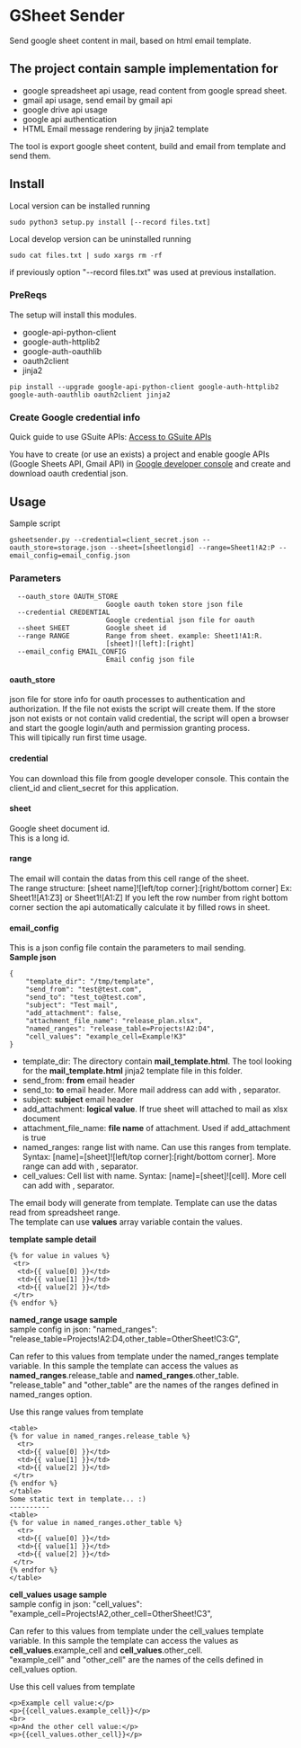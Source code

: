 GSheet Sender
============
Send google sheet content in mail, based on html email template.

## The project contain sample implementation for
- google spreadsheet api usage, read content from google spread sheet.
- gmail api usage, send email by gmail api
- google drive api usage
- google api authentication
- HTML Email message rendering by jinja2 template

The tool is export google sheet content, build and email from template and send them.

## Install
Local version can be installed running
```
sudo python3 setup.py install [--record files.txt]
```

Local develop version can be uninstalled running
```
sudo cat files.txt | sudo xargs rm -rf
```
if previously option "--record files.txt" was used at previous installation.

### PreReqs
The setup will install this modules.

- google-api-python-client
- google-auth-httplib2
- google-auth-oauthlib
- oauth2client
- jinja2

```
pip install --upgrade google-api-python-client google-auth-httplib2 google-auth-oauthlib oauth2client jinja2
```


### Create Google credential info
Quick guide to use GSuite APIs:
[Access to GSuite APIs](https://codelabs.developers.google.com/codelabs/gsuite-apis-intro/#5)  

You have to create (or use an exists) a project and enable google APIs (Google Sheets API, Gmail API) in [Google developer console](https://console.developers.google.com/projectselector2/apis/dashboard)
and create and download oauth credential json.  

## Usage
Sample script
```
gsheetsender.py --credential=client_secret.json --oauth_store=storage.json --sheet=[sheetlongid] --range=Sheet1!A2:P --email_config=email_config.json
```

### Parameters
```
  --oauth_store OAUTH_STORE
                        Google oauth token store json file
  --credential CREDENTIAL
                        Google credential json file for oauth
  --sheet SHEET         Google sheet id
  --range RANGE         Range from sheet. example: Sheet1!A1:R.
                        [sheet]![left]:[right]
  --email_config EMAIL_CONFIG
                        Email config json file
```
#### oauth_store
json file for store info for oauth processes to authentication and authorization.
If the file not exists the script will create them. 
If the store json not exists or not contain valid credential, 
the script will open a browser and start the google login/auth and permission granting process.  
This will tipically run first time usage.
#### credential
You can download this file from google developer console. 
This contain the client_id and client_secret for this application.
#### sheet
Google sheet document id.  
This is a long id.
#### range
The email will contain the datas from this cell range of the sheet.  
The range structure: [sheet name]![left/top corner]:[right/bottom corner]
Ex: Sheet1![A1:Z3] or Sheet1![A1:Z]
If you left the row number from right bottom corner section the api automatically calculate it by filled rows in sheet.

#### email_config
This is a json config file contain the parameters to mail sending.  
**Sample json**
```
{
	"template_dir": "/tmp/template",
	"send_from": "test@test.com",
	"send_to": "test_to@test.com",
	"subject": "Test mail",
	"add_attachment": false,
	"attachment_file_name": "release_plan.xlsx",
	"named_ranges": "release_table=Projects!A2:D4",
	"cell_values": "example_cell=Example!K3"	
}
```
- template_dir: The directory contain **mail_template.html**. The tool looking for the **mail_template.html** jinja2 template file in this folder.
- send_from: **from** email header
- send_to: **to** email header. More mail address can add with , separator.
- subject: **subject** email header
- add_attachment: **logical value**. If true sheet will attached to mail as xlsx document
- attachment_file_name: **file name** of attachment. Used if add_attachment is true
- named_ranges: range list with name. Can use this ranges from template. Syntax: [name]=[sheet]![left/top corner]:[right/bottom corner]. More range can add with , separator.
- cell_values: Cell list with name. Syntax: [name]=[sheet]![cell]. More cell can add with , separator.


The email body will generate from template. Template can use the datas read from spreadsheet range.  
The template can use **values** array variable contain the values.

**template sample detail** 
```
{% for value in values %}
 <tr>
  <td>{{ value[0] }}</td>
  <td>{{ value[1] }}</td>
  <td>{{ value[2] }}</td>
 </tr>
{% endfor %}
```

**named_range usage sample**  
sample config in json:
	"named_ranges": "release_table=Projects!A2:D4,other_table=OtherSheet!C3:G",

Can refer to this values from template under the named_ranges template variable.
In this sample the template can access the values as **named_ranges**.release_table and **named_ranges**.other_table.  
"release_table" and "other_table" are the names of the ranges defined in named_ranges option.

Use this range values from template
```
<table>
{% for value in named_ranges.release_table %}
  <tr>
  <td>{{ value[0] }}</td>
  <td>{{ value[1] }}</td>
  <td>{{ value[2] }}</td>
 </tr>
{% endfor %}
</table>
Some static text in template... :)
----------
<table>
{% for value in named_ranges.other_table %}
  <tr>
  <td>{{ value[0] }}</td>
  <td>{{ value[1] }}</td>
  <td>{{ value[2] }}</td>
 </tr>
{% endfor %}
</table>
```

**cell_values usage sample**  
sample config in json:
	"cell_values": "example_cell=Projects!A2,other_cell=OtherSheet!C3",

Can refer to this values from template under the cell_values template variable.
In this sample the template can access the values as **cell_values**.example_cell and **cell_values**.other_cell.  
"example_cell" and "other_cell" are the names of the cells defined in cell_values option.

Use this cell values from template
```
<p>Example cell value:</p>
<p>{{cell_values.example_cell}}</p>
<br>
<p>And the other cell value:</p>
<p>{{cell_values.other_cell}}</p>

```

